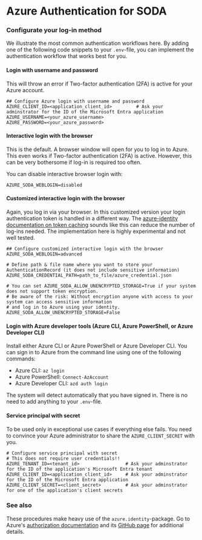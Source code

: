 # Azure Authentication for SODA

### Configurate your log-in method

We illustrate the most common authentication workflows here. By adding one of the following code snippets to 
your `.env`-file, you can implement the authentication workflow that works best for you.

#### Login with username and password

This will throw an error if Two-factor authentication (2FA) is active for your Azure account.

```
## Configure Azure login with username and password
AZURE_CLIENT_ID=<application_client_id> 	    # Ask your adminstrator for the ID of the Microsoft Entra application
AZURE_USERNAME=<your_azure_username>        
AZURE_PASSWORD=<your_azure_password>
```

#### Interactive login with the browser

This is the default. A browser window will open for you to log in to Azure. This even works if Two-factor 
authentication (2FA) is active. However, this can be very bothersome if log-in is required too often.

You can disable interactive browser login with:

```
AZURE_SODA_WEBLOGIN=disabled
```

#### Customized interactive login with the browser

Again, you log in via your browser. In this customized version your login authentication token is handled 
in a different way. The [azure-identity documentation on token caching](https://github.com/Azure/azure-sdk-for-python/blob/main/sdk/identity/azure-identity/TOKEN_CACHING.md)
sounds like this can reduce the number of log-ins needed. The implementation here is highly experimental 
and not well tested.

```
## Configure customized interactive login with the browser
AZURE_SODA_WEBLOGIN=advanced

# Define path & file name where you want to store your AuthenticationRecord (it does not include sensitive information)
AZURE_SODA_CREDENTIAL_PATH=path_to_file/azure_credential.json

# You can set AZURE_SODA_ALLOW_UNENCRYPTED_STORAGE=True if your system does not support token encryption. 
# Be aware of the risk: Without encryption anyone with access to your system can access sensitive information
# and log in to Azure using your identity.
AZURE_SODA_ALLOW_UNENCRYPTED_STORAGE=False 

```

#### Login with Azure developer tools (Azure CLI, Azure PowerShell, or Azure Developer CLI)

Install either Azure CLI or Azure PowerShell or Azure Developer CLI. 
You can sign in to Azure from the command line using one of the following commands:

- Azure CLI: `az login`
- Azure PowerShell: `Connect-AzAccount`
- Azure Developer CLI: `azd auth login`

The system will detect automatically that you have signed in. There is no need to add anything to your `.env`-file.

#### Service principal with secret

To be used only in exceptional use cases if everything else fails. 
You need to convince your Azure administrator to share the `AZURE_CLIENT_SECRET` with you.

```
# Configure service principal with secret
# This does not require user credentials!!
AZURE_TENANT_ID=<tenant_id>                 # Ask your adminstrator for the ID of the application's Microsoft Entra tenant
AZURE_CLIENT_ID=<application_client_id>     # Ask your adminstrator for the ID of the Microsoft Entra application
AZURE_CLIENT_SECRET=<client_secret>         # Ask your adminstrator for one of the application's client secrets
```

### See also

These procedures make heavy use of the `azure.identity`-package. Go to Azure's [authorization documentation](https://learn.microsoft.com/en-us/azure/developer/python/sdk/authentication-overview) 
and its [GitHub page](https://github.com/Azure/azure-sdk-for-python/tree/main/sdk/identity/azure-identity) for 
additional details. 

